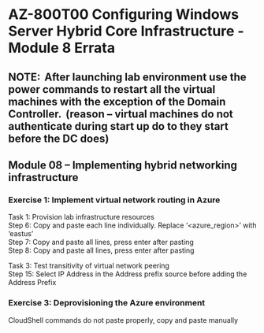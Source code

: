 # AZ-800T00 Configuring Windows Server Hybrid Core Infrastructure - Module 8 Errata<br>

## NOTE:  After launching lab environment use the power commands to restart all the virtual machines with the exception of the Domain Controller.  (reason – virtual machines do not authenticate during start up do to they start before the DC does) <br> 

## Module 08 – Implementing hybrid networking infrastructure <br>

### Exercise 1: Implement virtual network routing in Azure <br>

Task 1: Provision lab infrastructure resources <br>
Step 6:  Copy and paste each line individually.  Replace ‘<azure_region>’ with ‘eastus’ <br>
Step 7:  Copy and paste all lines, press enter after pasting <br>
Step 8:  Copy and paste all lines, press enter after pasting <br>

Task 3: Test transitivity of virtual network peering <br>
Step 15:  Select IP Address in the Address prefix source before adding the Address Prefix <br>

### Exercise 3: Deprovisioning the Azure environment <br>

CloudShell commands do not paste properly, copy and paste manually <br>
